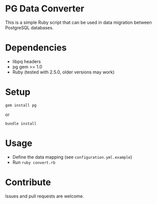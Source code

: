 # PG Data Converter

This is a simple Ruby script that can be used in data migration between PostgreSQL databases.

# Dependencies

* libpq headers
* pg gem >= 1.0
* Ruby (tested with 2.5.0, older versions may work)

# Setup

`gem install pg`

or

`bundle install`

# Usage

* Define the data mapping (see `configuration.yml.example`)
* Run `ruby convert.rb`

# Contribute

Issues and pull requests are welcome.